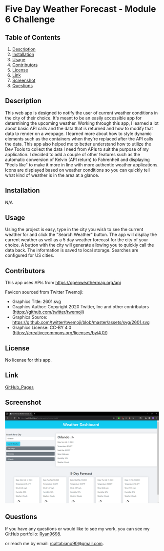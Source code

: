 # Five Day Weather Forecast - Module 6 Challenge

## Table of Contents

1. [Description](#description)
2. [Installation](#installation)
3. [Usage](#usage)
4. [Contributors](#contributors)
5. [License](#license)
6. [Link](#link)
7. [Screenshot](#screenshot)
8. [Questions](#questions)

## Description

This web app is designed to notify the user of current weather conditions in the city of their choice. It's meant to be an easily accessible app for determining the upcoming weather. Working through this app, I learned a lot about basic API calls and the data that is returned and how to modify that data to render on a webpage. I learned more about how to style dynamic elements such as the containers when they're replaced after the API calls the data. This app also helped me to better understand how to utilize the Dev Tools to collect the data I need from APIs to suit the purpose of my application. I decided to add a couple of other features such as the automatic conversion of Kelvin (API return) to Fahrenheit and displaying "Feels like" to make it more in line with more authentic weather applications. Icons are displayed based on weather conditions so you can quickly tell what kind of weather is in the area at a glance.

## Installation

N/A

## Usage

Using the project is easy, type in the city you wish to see the current weather for and click the "Search Weather" button. The app will display the current weather as well as a 5 day weather forecast for the city of your choice. A button with the city will generate allowing you to quickly call the data back. The information is saved to local storage. Searches are configured for US cities.

## Contributors

This app uses APIs from https://openweathermap.org/api

Favicon sourced from Twitter Twemoji:

- Graphics Title: 2601.svg
- Graphics Author: Copyright 2020 Twitter, Inc and other contributors (https://github.com/twitter/twemoji)
- Graphics Source: https://github.com/twitter/twemoji/blob/master/assets/svg/2601.svg
- Graphics License: CC-BY 4.0 (https://creativecommons.org/licenses/by/4.0/)

## License

No license for this app.

## Link

[GitHub_Pages]()

## Screenshot

![dashboard](./assets/dashboard.png)

## Questions

If you have any questions or would like to see my work, you can see my GitHub portfolio: [Ryan9698](https://github.com/Ryan9698).

or reach me by email: [rcaltabiano90@gmail.com](mailto:rcaltabiano90@gmail.com).
